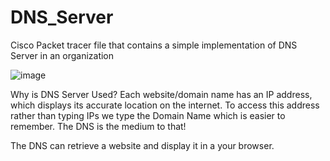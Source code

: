 # DNS_Server

Cisco Packet tracer file that contains a simple implementation of DNS Server in an organization

![image](https://user-images.githubusercontent.com/64053141/116420404-92019680-a85b-11eb-96f6-a76eb1a55ff5.png)

Why is DNS Server Used?
Each website/domain name has an IP address, which displays its accurate location on the internet. To access this address rather than typing IPs we type the Domain Name which is easier to remember. The DNS is the medium to that!

The DNS can retrieve a website and display it in a your browser.
